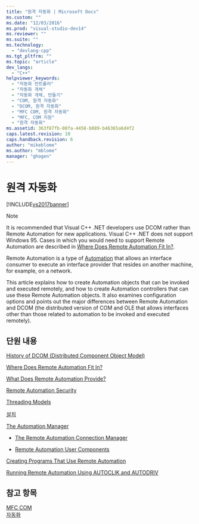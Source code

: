 ```yaml
---
title: "원격 자동화 | Microsoft Docs"
ms.custom: ""
ms.date: "12/03/2016"
ms.prod: "visual-studio-dev14"
ms.reviewer: ""
ms.suite: ""
ms.technology: 
  - "devlang-cpp"
ms.tgt_pltfrm: ""
ms.topic: "article"
dev_langs: 
  - "C++"
helpviewer_keywords: 
  - "자동화 컨트롤러"
  - "자동화 개체"
  - "자동화 개체, 만들기"
  - "COM, 원격 자동화"
  - "DCOM, 원격 자동화"
  - "MFC COM, 원격 자동화"
  - "MFC, COM 지원"
  - "원격 자동화"
ms.assetid: 363f87fb-08fa-4458-b089-b46365a6d4f2
caps.latest.revision: 10
caps.handback.revision: 6
author: "mikeblome"
ms.author: "mblome"
manager: "ghogen"
---
```

# 원격 자동화
[!INCLUDE[vs2017banner](../assembler/inline/includes/vs2017banner.md)]

> [!NOTE]
>  It is recommended that Visual C\+\+ .NET developers use DCOM rather than Remote Automation for new applications.  Visual C\+\+ .NET does not support Windows 95.  Cases in which you would need to support Remote Automation are described in [Where Does Remote Automation Fit In?](../mfc/where-does-remote-automation-fit-in-q.md).  
  
 Remote Automation is a type of [Automation](../mfc/automation.md) that allows an interface consumer to execute an interface provider that resides on another machine, for example, on a network.  
  
 This article explains how to create Automation objects that can be invoked and executed remotely, and how to create Automation controllers that can use these Remote Automation objects.  It also examines configuration options and points out the major differences between Remote Automation and DCOM \(the distributed version of COM and OLE that allows interfaces other than those related to automation to be invoked and executed remotely\).  
  
## 단원 내용  
 [History of DCOM \(Distributed Component Object Model\)](../mfc/history-of-dcom.md)  
  
 [Where Does Remote Automation Fit In?](../mfc/where-does-remote-automation-fit-in-q.md)  
  
 [What Does Remote Automation Provide?](../mfc/what-does-remote-automation-provide-q.md)  
  
 [Remote Automation Security](../mfc/security-in-remote-automation.md)  
  
 [Threading Models](../mfc/remote-automation-threading-models.md)  
  
 [설치](../mfc/remote-automation-installation.md)  
  
 [The Automation Manager](../mfc/automation-manager-mfc.md)  
  
-   [The Remote Automation Connection Manager](../mfc/remote-automation-connection-manager.md)  
  
-   [Remote Automation User Components](../mfc/remote-automation-user-components.md)  
  
 [Creating Programs That Use Remote Automation](../mfc/creating-programs-that-use-remote-automation.md)  
  
 [Running Remote Automation Using AUTOCLIK and AUTODRIV](../mfc/running-remote-automation-using-autoclik-and-autodriv.md)  
  
## 참고 항목  
 [MFC COM](../mfc/mfc-com.md)   
 [자동화](../mfc/automation.md)